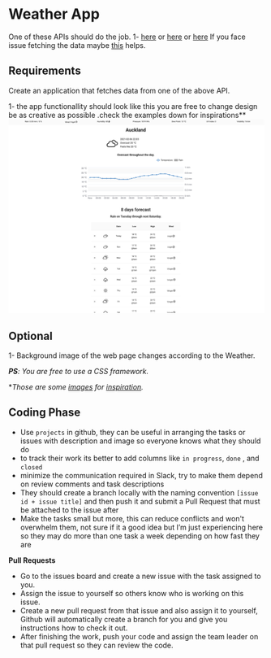 # Weather App

One of these APIs should do the job.
1- [here](https://www.metaweather.com/api/) or [here](https://weatherstack.com/documentation) or [here](https://api.windy.com/)
If you face issue fetching the data maybe [this](https://stackoverflow.com/questions/43262121/trying-to-use-fetch-and-pass-in-mode-no-cors/43268098) helps.

## Requirements
Create an application that fetches data from one of the above API. 

1- the app functionallity should look like this you are free to change design be as creative as possible .check the examples down for inspirations**
![weather](Weather.png) 



## Optional


1- Background image of the web page changes according to the Weather.

***PS**: You are free to use a CSS framework.*

**Those are some [images](https://static.dribbble.com/users/2158940/screenshots/7376567/media/35649246137de1ce1d3f68d4ad1e1ffa.png) for [inspiration](https://static.dribbble.com/users/2158940/screenshots/7118235/media/1ea59d43e8e99a529220bed091f8eb84.png).* 

## Coding Phase

- Use `projects` in github, they can be useful in arranging the tasks or issues with description and image so everyone knows what they should do
- to track their work its better to add columns like `in progress`, `done` , and `closed`
- minimize the communication required in Slack, try to make them depend on review comments and task descriptions
- They should create a branch locally with the naming convention `[issue id + issue title]` and then push it and submit a Pull Request that must be attached to the issue after
- Make the tasks small but more, this can reduce conflicts and won't overwhelm them, not sure if it a good idea but I’m just experiencing here so they may do more than one task a week depending on how fast they are

**Pull Requests**

- Go to the issues board and create a new issue with the task assigned to you.
- Assign the issue to yourself so others know who is working on this issue.
- Create a new pull request from that issue and also assign it to yourself, Github will automatically create a branch for you and give you instructions how to check it out.
- After finishing the work, push your code and assign the team leader on that pull request so they can review the code.
